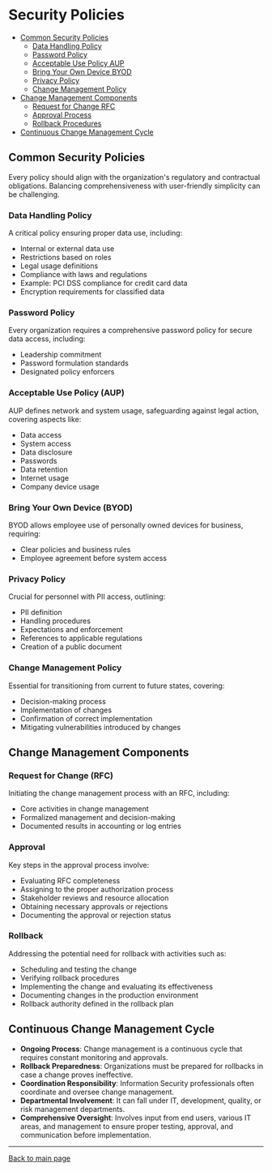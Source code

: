 
# Security Policies

- [Common Security Policies](#common-security-policies)
    - [Data Handling Policy](#data-handling-policy)
    - [Password Policy](#password-policy)
    - [Acceptable Use Policy AUP](#acceptable-use-policy-aup)
    - [Bring Your Own Device BYOD](#bring-your-own-device-byod)
    - [Privacy Policy](#privacy-policy)
    - [Change Management Policy](#change-management-policy)
- [Change Management Components](#change-management-components)
    - [Request for Change RFC](#request-for-change-rfc)
    - [Approval Process](#approval-process)
    - [Rollback Procedures](#rollback-procedures)
- [Continuous Change Management Cycle](#continuous-change-management-cycle)



## Common Security Policies

Every policy should align with the organization's regulatory and contractual obligations. Balancing comprehensiveness with user-friendly simplicity can be challenging.

### Data Handling Policy

A critical policy ensuring proper data use, including:

- Internal or external data use
- Restrictions based on roles
- Legal usage definitions
- Compliance with laws and regulations
- Example: PCI DSS compliance for credit card data
- Encryption requirements for classified data

### Password Policy

Every organization requires a comprehensive password policy for secure data access, including:

- Leadership commitment
- Password formulation standards
- Designated policy enforcers

### Acceptable Use Policy (AUP)

AUP defines network and system usage, safeguarding against legal action, covering aspects like:

- Data access
- System access
- Data disclosure
- Passwords
- Data retention
- Internet usage
- Company device usage

### Bring Your Own Device (BYOD)

BYOD allows employee use of personally owned devices for business, requiring:

- Clear policies and business rules
- Employee agreement before system access

### Privacy Policy

Crucial for personnel with PII access, outlining:

- PII definition
- Handling procedures
- Expectations and enforcement
- References to applicable regulations
- Creation of a public document

### Change Management Policy

Essential for transitioning from current to future states, covering:

- Decision-making process
- Implementation of changes
- Confirmation of correct implementation
- Mitigating vulnerabilities introduced by changes

## Change Management Components

### Request for Change (RFC)

Initiating the change management process with an RFC, including:

- Core activities in change management
- Formalized management and decision-making
- Documented results in accounting or log entries

### Approval 

Key steps in the approval process involve:

- Evaluating RFC completeness
- Assigning to the proper authorization process
- Stakeholder reviews and resource allocation
- Obtaining necessary approvals or rejections
- Documenting the approval or rejection status

### Rollback 

Addressing the potential need for rollback with activities such as:

- Scheduling and testing the change
- Verifying rollback procedures
- Implementing the change and evaluating its effectiveness
- Documenting changes in the production environment
- Rollback authority defined in the rollback plan

## Continuous Change Management Cycle

- **Ongoing Process**: Change management is a continuous cycle that requires constant monitoring and approvals.
- **Rollback Preparedness**: Organizations must be prepared for rollbacks in case a change proves ineffective.
- **Coordination Responsibility**: Information Security professionals often coordinate and oversee change management.
- **Departmental Involvement**: It can fall under IT, development, quality, or risk management departments.
- **Comprehensive Oversight**: Involves input from end users, various IT areas, and management to ensure proper testing, approval, and communication before implementation.


----------------------------------------------

[Back to main page](../../README.md#security)    